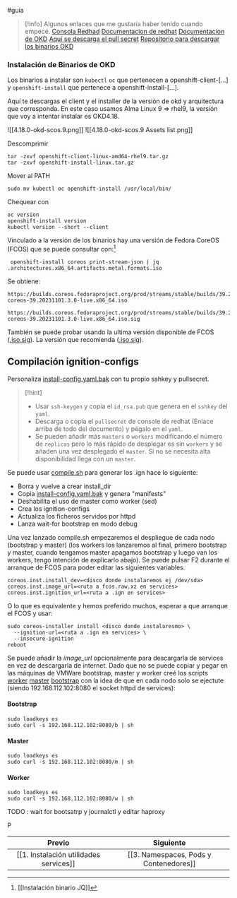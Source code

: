 #guia
> [!info] Algunos enlaces que me gustaría haber tenído cuando empecé.
> [Consola Redhad](https://console.redhat.com/iam/user-access/overview)
[Documentacion de redhat](https://docs.redhat.com/en/documentation/openshift_container_platform/4.18/html/postinstallation_configuration/configuring-multi-architecture-compute-machines-on-an-openshift-cluster#multi-architecture-verifying-cluster-compatibility_creating-multi-arch-compute-nodes-bare-metal)
[Documentacion de OKD](https://docs.okd.io/4.18/installing/installing_bare_metal/upi/installing-bare-metal.html)
[Aquí se descarga el pull secret](https://console.redhat.com/openshift/install/metal/multi)
[Repositorio para descargar los binarios OKD](https://github.com/okd-project/okd/releases)

### Instalación de Binarios de OKD

Los binarios a instalar son ``kubectl`` ``oc`` que pertenecen a openshift-client-\[...\] y  ``openshift-install`` que pertenece a openshift-install-\[...\].

Aquí te descargas el client y el installer de la versión de okd y arquitectura que corresponda. En este caso usamos Alma Linux 9 => rhel9,  la versión que voy a intentar instalar es OKD4.18.

![[4.18.0-okd-scos.9.png]]
![[4.18.0-okd-scos.9 Assets list.png]]

Descomprimir

```
tar -zxvf openshift-client-linux-amd64-rhel9.tar.gz
tar -zxvf openshift-install-linux.tar.gz
```

Mover al PATH

```
sudo mv kubectl oc openshift-install /usr/local/bin/
```

Chequear con 

```
oc version 
openshift-install version
kubectl version --short --client
```

Vinculado a la versión de los binarios hay una versión de Fedora CoreOS (FCOS) que se puede consultar con:[^1]

```
 openshift-install coreos print-stream-json | jq .architectures.x86_64.artifacts.metal.formats.iso
```

Se obtiene:

```
https://builds.coreos.fedoraproject.org/prod/streams/stable/builds/39.20231101.3.0/x86_64/fedora-coreos-39.20231101.3.0-live.x86_64.iso

https://builds.coreos.fedoraproject.org/prod/streams/stable/builds/39.20231101.3.0/x86_64/fedora-coreos-39.20231101.3.0-live.x86_64.iso.sig
```

También se puede probar usando la ultima versión disponible de FCOS ([.iso](https://builds.coreos.fedoraproject.org/prod/streams/stable/builds/42.20250410.3.2/x86_64/fedora-coreos-42.20250410.3.2-live-iso.x86_64.iso)[.sig](https://builds.coreos.fedoraproject.org/prod/streams/stable/builds/42.20250410.3.2/x86_64/fedora-coreos-42.20250410.3.2-live-iso.x86_64.iso.sig)). La versión que recomienda ([.iso](https://builds.coreos.fedoraproject.org/prod/streams/stable/builds/39.20231101.3.0/x86_64/fedora-coreos-39.20231101.3.0-live.x86_64.iso)[.sig](https://builds.coreos.fedoraproject.org/prod/streams/stable/builds/39.20231101.3.0/x86_64/fedora-coreos-39.20231101.3.0-live.x86_64.iso.sig)).

## Compilación ignition-configs

Personaliza [install-config.yaml.bak](install-config.yaml.bak) con tu propio sshkey y pullsecret. 

> [!hint] 
> - Usar ``ssh-keygen`` y copia el ``id_rsa.pub`` que genera en el ``sshkey`` del ``yaml``.
> - Descarga o copia el ``pullsecret`` de console de redhat (Enlace arriba de todo del documento) y pégalo en el ``yaml``.
> - Se pueden añadir más ``masters`` o ``workers`` modificando el número de ``replicas`` pero lo más rápido de desplegar es sin ``workers`` y se añaden una vez desplegado el ``master``. Si no se necesita alta disponibilidad llega con un ``master``.

Se puede usar [compile.sh](compile.sh) para generar los .ign hace lo siguiente:

- Borra y vuelve a crear install_dir
- Copia [install-config.yaml.bak](install-config.yaml.bak) y genera "manifests" 
- Deshabilita el uso de master como worker (sed)
- Crea los ignition-configs
- Actualiza los ficheros servidos por httpd
- Lanza wait-for bootstrap en modo debug

Una vez lanzado compile.sh empezaremos el despliegue de cada nodo (bootstrap y master) (los workers los lanzaremos al final, primero bootstrap y master, cuando tengamos master apagamos bootstrap y luego van los workers, tengo intención de explicarlo abajo). Se puede pulsar F2 durante el arranque de FCOS  para poder editar las siguientes variables.

```
coreos.inst.install_dev=<disco donde instalaremos ej /dev/sda>
coreos.inst.image_url=<ruta a fcos.raw.xz en services>
coreos.inst.ignition_url=<ruta a .ign en services>
```

O lo que es equivalente y hemos preferido muchos, esperar a que arranque el FCOS y usar:

```
sudo coreos-installer install <disco donde instalaresmo> \
  --ignition-url=<ruta a .ign en services> \
  --insecure-ignition
reboot
```

Se puede añadir la *image_url* opcionalmente para descargarla de services en vez de descargarla de internet. Dado que no se puede copiar y pegar en las máquinas de VMWare bootstrap, master y worker creé los scripts [worker](worker) [master](master) [bootstrap](bootstrap) con la idea de que en cada nodo solo se ejectute (siendo 192.168.112.102:8080 el socket httpd de services):
#### Bootstrap

```
sudo loadkeys es
sudo curl -s 192.168.112.102:8080/b | sh
```
#### Master

```
sudo loadkeys es
sudo curl -s 192.168.112.102:8080/m | sh
```
#### Worker

```
sudo loadkeys es
sudo curl -s 192.168.112.102:8080/w | sh
```

[^1]: [[Instalación binario JQ]]



TODO : wait for bootsatrp y journalctl y editar haproxy


P




|                 Previo                 |               Siguiente                |
| :------------------------------------: | :------------------------------------: |
| [[1. Instalación utilidades services]] | [[3. Namespaces, Pods y Contenedores]] |
